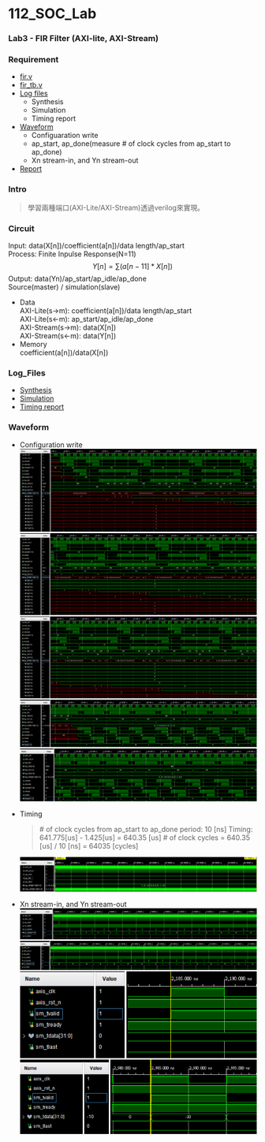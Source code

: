 # 112_SOC_Lab
### Lab3 - FIR Filter (AXI-lite, AXI-Stream)

### Requirement
- [fir.v](./fir.v)
- [fir_tb.v](./fir_tb.v)
- [Log files](###Log_Files)
  - Synthesis
  - Simulation
  - Timing report
- [Waveform](###Waveform)
  - Configuaration write
  - ap_start, ap_done(measure # of clock cycles from ap_start to ap_done)
  - Xn stream-in, and Yn stream-out
- [Report](./report.pdf)

### Intro
> 學習兩種端口(AXI-Lite/AXI-Stream)透過verilog來實現。

### Circuit
Input: data(X[n])/coefficient(a[n])/data length/ap_start  
Process: Finite Inpulse Response(N=11)  
$$Y[n] = \sum{(a[n-11]*X[n])}$$ 
Output: data(Yn)/ap_start/ap_idle/ap_done  
Source(master) / simulation(slave)  
- Data  
    AXI-Lite(s->m): coefficient(a[n])/data length/ap_start  
    AXI-Lite(s<-m): ap_start/ap_idle/ap_done  
    AXI-Stream(s->m): data(X[n])  
    AXI-Stream(s<-m): data(Y[n])  
- Memory  
    coefficient(a[n])/data(X[n])  

### Log_Files
- [Synthesis](./log/synthesis_report.vds)
- [Simulation](./log/simulation.log)
- [Timing report](./log/timing_report.txt)
### Waveform
- Configuration write
    ![cofig_1](./waveform/config_write_1.png)
    ![cofig_2](./waveform/config_write_2.png)
    ![cofig_3](./waveform/config_write_3.png)
    ![cofig_4](./waveform/config_write_4.png)
    ![cofig_5](./waveform/config_write_5.png)
- Timing
    > \# of clock cycles from ap_start to ap_done
    > period: 10 [ns]
    > Timing: 641.775[us] - 1.425[us] = 640.35 [us]
    > \# of clock cycles = 640.35 [us] / 10 [ns] = 64035 [cycles]
    
    ![clock_cycle](./waveform/clock_cycle.png)
- Xn stream-in, and Yn stream-out
    ![streamIn-1](./waveform/data_in_1.png)
    ![streamIn-2](./waveform/data_in_2.png)
    ![streamOut-1](./waveform/data_out_1.png)
    ![streamOut-2](./waveform/data_out_2.png)
